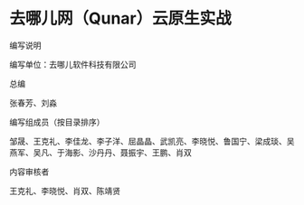 # 去哪儿网（Qunar）云原生实战

编写说明

编写单位：去哪儿软件科技有限公司

总编

张春芳、刘淼

编写组成员（按目录排序）

邹晟、王克礼、李佳龙、李子洋、屈晶晶、武凯亮、李晓悦、鲁国宁、梁成琰、吴燕军、吴凡、于海影、沙丹丹、聂振宇、王鹏、肖双

内容审核者

王克礼、李晓悦、肖双、陈靖贤








